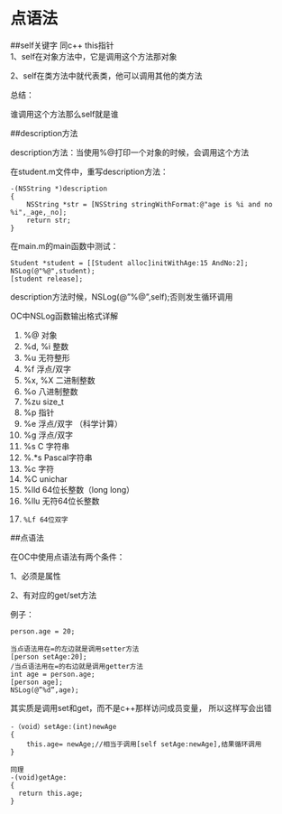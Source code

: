 # 点语法
##self关键字
同c++ this指针  
1、self在对象方法中，它是调用这个方法那对象   

2、self在类方法中就代表类，他可以调用其他的类方法  

总结：

 谁调用这个方法那么self就是谁  

##description方法

description方法：当使用%@打印一个对象的时候，会调用这个方法   

在student.m文件中，重写description方法：

```
-(NSString *)description 
{ 
    NSString *str = [NSString stringWithFormat:@"age is %i and no %i",_age,_no]; 
    return str; 
} 
```
在main.m的main函数中测试：  

```
Student *student = [[Student alloc]initWithAge:15 AndNo:2]; 
NSLog(@"%@",student); 
[student release];
```
description方法时候，NSLog(@”%@”,self);否则发生循环调用

OC中NSLog函数输出格式详解  
1. %@ 对象
2. %d, %i 整数
3. %u 无符整形
4. %f 浮点/双字
5. %x, %X 二进制整数
6. %o 八进制整数
7. %zu size_t
8. %p 指针
9. %e 浮点/双字 （科学计算）
10. %g 浮点/双字
11. %s C 字符串
12.  %.*s Pascal字符串
13.  %c 字符
14.   %C unichar
15.    %lld 64位长整数（long long）
16.    %llu 无符64位长整数
17.     %Lf 64位双字


##点语法  

在OC中使用点语法有两个条件：

1、必须是属性

2、有对应的get/set方法

例子：  
```
person.age = 20;

当点语法用在=的左边就是调用setter方法 
[person setAge:20]; 
/当点语法用在=的右边就是调用getter方法 
int age = person.age; 
[person age]; 
NSLog(@”%d”,age);

```

其实质是调用set和get，而不是c++那样访问成员变量，
所以这样写会出错
```
-（void）setAge:(int)newAge
{
    this.age= newAge;//相当于调用[self setAge:newAge],结果循环调用
}

同理
-(void)getAge:
{
  return this.age;
}
```

